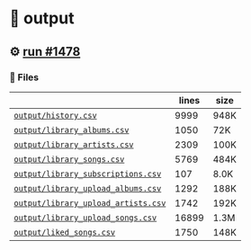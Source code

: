 # 📝  output 

## ⚙️ [run #1478](https://github.com/jwenerd/ytm-dl/actions/runs/9530106575)

### 📁 Files

|                                                                         |lines|size|
|-------------------------------------------------------------------------|-----|----|
|[`output/history.csv` ](output/history.csv)                              |9999 |948K|
|[`output/library_albums.csv` ](output/library_albums.csv)                |1050 |72K |
|[`output/library_artists.csv` ](output/library_artists.csv)              |2309 |100K|
|[`output/library_songs.csv` ](output/library_songs.csv)                  |5769 |484K|
|[`output/library_subscriptions.csv` ](output/library_subscriptions.csv)  |107  |8.0K|
|[`output/library_upload_albums.csv` ](output/library_upload_albums.csv)  |1292 |188K|
|[`output/library_upload_artists.csv` ](output/library_upload_artists.csv)|1742 |192K|
|[`output/library_upload_songs.csv` ](output/library_upload_songs.csv)    |16899|1.3M|
|[`output/liked_songs.csv` ](output/liked_songs.csv)                      |1750 |148K|
